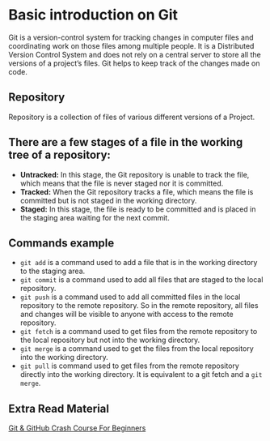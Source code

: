 # Basic introduction on Git
Git is a version-control system for tracking changes in computer files and coordinating work on those files among multiple people. It is a Distributed Version Control System and does not rely on a central server to store all the versions of a project’s files. Git helps to keep track of the changes made on code.

## Repository
Repository is a collection of files of various different versions of a Project. 

## There are a few stages of a file in the working tree of a repository:
* **Untracked:** In this stage, the Git repository is unable to track the file, which means that the file is never staged nor it is committed.
* **Tracked:** When the Git repository tracks a file, which means the file is committed but is not staged in the working directory.
* **Staged:** In this stage, the file is ready to be committed and is placed in the staging area waiting for the next commit.

## Commands example
* `git add` is a command used to add a file that is in the working directory to the staging area.
* `git commit` is a command used to add all files that are staged to the local repository.
* `git push` is a command used to add all committed files in the local repository to the remote repository. So in the remote repository, all files and changes will be visible to anyone with access to the remote repository.
* `git fetch` is a command used to get files from the remote repository to the local repository but not into the working directory.
* `git merge` is a command used to get the files from the local repository into the working directory.
* `git pull` is command used to get files from the remote repository directly into the working directory. It is equivalent to a git fetch and a `git merge`.

## Extra Read Material
[Git & GitHub Crash Course For Beginners](https://www.youtube.com/watch?v=SWYqp7iY_Tc)
